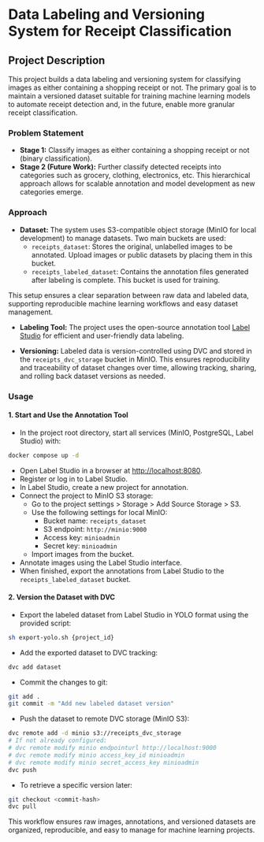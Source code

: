 # Data Labeling and Versioning System for Receipt Classification

## Project Description

This project builds a data labeling and versioning system for classifying images as either containing a shopping receipt or not. The primary goal is to maintain a versioned dataset suitable for training machine learning models to automate receipt detection and, in the future, enable more granular receipt classification.

### Problem Statement

- **Stage 1:** Classify images as either containing a shopping receipt or not (binary classification).
- **Stage 2 (Future Work):** Further classify detected receipts into categories such as grocery, clothing, electronics, etc. This hierarchical approach allows for scalable annotation and model development as new categories emerge.

### Approach

- **Dataset:** The system uses S3-compatible object storage (MinIO for local development) to manage datasets. Two main buckets are used:
  - `receipts_dataset`: Stores the original, unlabelled images to be annotated. Upload images or public datasets by placing them in this bucket.
  - `receipts_labeled_dataset`: Contains the annotation files generated after labeling is complete. This bucket is used for training.
  
This setup ensures a clear separation between raw data and labeled data, supporting reproducible machine learning workflows and easy dataset management.

- **Labeling Tool:** The project uses the open-source annotation tool [Label Studio](https://labelstud.io/) for efficient and user-friendly data labeling.
  
- **Versioning:** Labeled data is version-controlled using DVC and stored in the `receipts_dvc_storage` bucket in MinIO. This ensures reproducibility and traceability of dataset changes over time, allowing tracking, sharing, and rolling back dataset versions as needed.

### Usage

#### 1. Start and Use the Annotation Tool

- In the project root directory, start all services (MinIO, PostgreSQL, Label Studio) with:

```sh
docker compose up -d
```

- Open Label Studio in a browser at [http://localhost:8080](http://localhost:8080).
- Register or log in to Label Studio.
- In Label Studio, create a new project for annotation.
- Connect the project to MinIO S3 storage:
  - Go to the project settings > Storage > Add Source Storage > S3.
  - Use the following settings for local MinIO:
    - Bucket name: `receipts_dataset`
    - S3 endpoint: `http://minio:9000`
    - Access key: `minioadmin`
    - Secret key: `minioadmin`
  - Import images from the bucket.
- Annotate images using the Label Studio interface.
- When finished, export the annotations from Label Studio to the `receipts_labeled_dataset` bucket.

#### 2. Version the Dataset with DVC

- Export the labeled dataset from Label Studio in YOLO format using the provided script:

```sh
sh export-yolo.sh {project_id}
```

- Add the exported dataset to DVC tracking:

```sh
dvc add dataset
```

- Commit the changes to git:

```sh
git add .
git commit -m "Add new labeled dataset version"
```

- Push the dataset to remote DVC storage (MinIO S3):

```sh
dvc remote add -d minio s3://receipts_dvc_storage
# If not already configured:
# dvc remote modify minio endpointurl http://localhost:9000
# dvc remote modify minio access_key_id minioadmin
# dvc remote modify minio secret_access_key minioadmin
dvc push
```

- To retrieve a specific version later:

```sh
git checkout <commit-hash>
dvc pull
```

This workflow ensures raw images, annotations, and versioned datasets are organized, reproducible, and easy to manage for machine learning projects.
